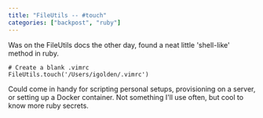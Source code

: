 ```yaml
---
title: "FileUtils -- #touch"
categories: ["backpost", "ruby"]
---
```


Was on the FileUtils docs the other day, found a neat little 'shell-like' method in ruby.

```
# Create a blank .vimrc
FileUtils.touch('/Users/igolden/.vimrc')
```

Could come in handy for scripting personal setups, provisioning on a server, or setting up a Docker container. Not something I'll use often, but cool to know more ruby secrets.

